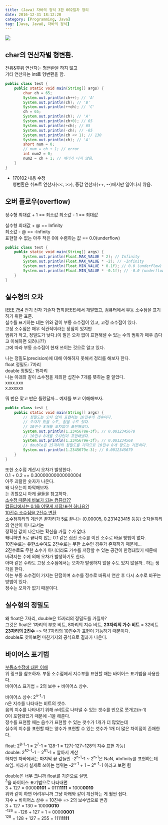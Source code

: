 ```yaml
---
title: (Java) 자바의 정석 3판 002일차 정리
date: 2016-12-31 18:12:20
category: [Programming, Java]
tag: [Java, Java8, 자바의 정석]
---
```

![](thumb.png)

## char의 연산자별 형변환.
전위&후위 연산자는 형변환을 하지 않고  
기타 연산자는 int로 형변환을 함.  
```java
public class test {
    public static void main(String[] args) {
        char ch = 65;
        System.out.println(ch++); // 'A'
        System.out.println(ch); // 'B'
        System.out.println(++ch); // 'C'
        ch = 65;
        System.out.println(ch); // 'A'
        System.out.println(ch+0); // 65
        System.out.println(+ch); // 65
        System.out.println(-ch); // -65
        System.out.println(ch << 1); // 130
        System.out.println(ch); // 'A'
        short num = 0;
        // num = ch + 1; // error
        int num2 = 0;
        num2 = ch + 1; // 에러가 나지 않음.
    }
}
```
+ 170102 내용 수정  
형변환은 쉬프트 연산자(<<, >>), 증감 연산자(++, --)에서만 일어나지 않음.

## 오버 플로우(overflow)
정수형
최대값 + 1 == 최소값
최소값 - 1 == 최대값

실수형
최대값 + @ == Infinity  
최소값 - @ == -Infinity  
표현할 수 없는 아주 작은 0에 수렴하는 값 == 0.0(underflow)
```java
public class test {
    public static void main(String[] args) {
        System.out.println(Float.MAX_VALUE * 2); // Infinity
        System.out.println(Float.MAX_VALUE * -2); // -Infinity
        System.out.println(Float.MIN_VALUE * 0.1f); // 0.0 (underflow)
        System.out.println(Float.MIN_VALUE * -0.1f); // -0.0 (underflow)
    }
}
```

## 실수형의 오차
[IEEE 754](https://ko.wikipedia.org/wiki/IEEE_754)
전기 전자 기술자 협회(IEEE)에서 개발했고, 컴퓨터에서 부동 소수점을 표기하기 위한 표준.  
실수를 표기하는 데는 위와 같이 부동 소수점이 있고, 고정 소수점이 있다.  
고정 소수점은 매우 직관적이라는 장점이 있지만  
범위가 작고, 정밀도가 낮다.(이 말은 오차 없이 표현해낼 수 있는 수의 범위가 매우 좁다고 이해하면 되려나??)  
그에 따라 부동 소수점이 현재 쓰이는 것으로 알고 있다.

나는 정밀도(precision)에 대해 이해하지 못해서 정리를 해보자 한다.  
float 정밀도: 7자리  
double 정밀도: 15자리  
나는 아래와 같이 소수점을 제외한 십진수 7개를 뜻하는 줄 알았다.  
xxxx.xxx  
x.xxxxxx  

뭐 반은 맞고 반은 틀렸달까... 예제를 보고 이해해보자.  
```java
public class test {
    public static void main(String[] args) {
        // 정밀도는 오차 없이 표현하는 10진수의 갯수이다.
        // 오차가 있을 수도, 없을 수도 있다.
        // 10진수 8개를 오차없이 표현해냈다.
        System.out.println(1.2345678e-3f); // 0.0012345678
        // 10진수 8개를 오차있이 표현해냈다.
        System.out.println(1.2345679e-3f); // 0.001234568
        // double은 15자리의 정밀도를 가지므로 10진수 8개 정도는 거뜬하다.
        System.out.println(1.2345679e-3); // 0.0012345679
    }
}
```

또한 소수점 계산시 오차가 발생한다.  
0.1 + 0.2 == 0.30000000000000004  
아주 괴랄한 숫자가 나온다.  
왜 나오는지 파악해보자.  
는 귀찮으니 아래 글들을 참고하자.  
[소수점 때문에 바보가 되는 컴퓨터??](http://namsieon.com/232)  
[컴퓨터에서는 0.1을 어떻게 저장/표현 하나요?!](https://kldp.org/node/116672)  
[10진수 소수점을 2진수 변환](
http://loveknof.tistory.com/entry/10%EC%A7%84%EC%88%98-%EC%86%8C%EC%88%98%EC%A0%90%EC%9D%84-2%EC%A7%84%EC%88%98-%EB%B3%80%ED%99%98)  
소수점끼리의 계산은 끝자리가 5로 끝나는 (0.00005, 0.231423415 등등) 숫자들끼리의 연산이 아니고서는  
정확한 값이 나온다는 확신을 가질 수가 없다.   
왜냐하면 5로 끝나지 않는 0.1 같은 십진 소수를 이진 소수로 바꿀 방법이 없다.  
10진수로는 유한소수여도 2진수로는 무한 소수인 경우가 존재하기 때문에...  
2진수로도 무한 소수가 아니더라도 가수를 저장할 수 있는 공간이 한정돼있기 때문에  
버려지는 수에 의해 오차가 발생하기도 한다.  
아마 같은 수라도 고정 소수점에서는 오차가 발생하지 않을 수도 있지 않을까.. 하는 생각을 한다.  
이는 부동 소수점이 가지는 단점이며 소수를 정수로 바꿔서 연산 후 다시 소수로 바꾸는 방법이 있다.  
정수는 오차가 없기 때문이다.

## 실수형의 정밀도
왜 float은 7자리, double은 15자리의 정밀도를 가질까?  
그것은 float은 1자리의 부호 비트, 8자리의 지수 비트, **23자리의 가수 비트** = 32비트  
**23자리의 2진수** => 약 7자리의 10진수가 표현이 가능하기 때문이다.  
double도 찾아보면 마찬가지의 공식으로 결과가 나온다.

## 바이어스 표기법
[부동소수점에 대한 이해](http://thrillfighter.tistory.com/349)  
위 링크를 참조하자. 부동 소수점에서 지수부를 표현할 때는 바이어스 표기법을 사용한다.  
바이어스 표기법 = 2의 보수 + 바이어스 상수.
  
바이어스 상수: 2<sup>n-1</sup>-1  
n은 지수를 나타내는 비트의 갯수.  
음의 지수를 나타내기 위해 n비트로 나타낼 수 있는 갯수를 반으로 쪼개고(n-1)  
0이 포함돼있기 때문에 -1을 해준다.  
정수를 표현할 때는 음수가 표현할 수 있는 갯수가 1개가 더 많았는데  
실수의 지수를 표현할 때는 양수가 표현할 수 있는 갯수가 1개 더 많은 차이점이 존재한다.  

float: 2<sup>8-1</sup>-1 = 2<sup>7</sup>-1 = 128-1 = 127(-127~128의 지수 표현 가능)  
double: 2<sup>52-1</sup>-1 = 2<sup>51</sup>-1 = 알아서 계산  
하지만 자바에서는 마지막 끝 값들인 -2<sup>n-1</sup>-1 ~ 2<sup>n-1</sup>은 NaN, ±Infinity를 표현하는데 쓰임.
따라서 실제로 쓰이는 범위는
-2<sup>n-1</sup> + 1 ~ 2<sup>n-1</sup>-1 이라고 보면 됨

double은 너무 크니까 float를 기준으로 설명.  
<sup>3</sup>을 바이어스 표기법으로 나타내면  
3 + 127 = 0000**0101** + 0111**1111** = 1000**0010**  
위와 같이 하면 어려우니까 그냥 아래와 같이 계산하는 게 훨씬 쉽다.  
지수 + 바이어스 상수 = 10진수 => 2의 보수법으로 변경  
3 + 127 = 130 = 1000**0010**  
<sup>-126</sup> = -126 + 127 = 1 = 0000**0001**  
<sup>128</sup> = 128 + 127 = 255 = 1111**1111**